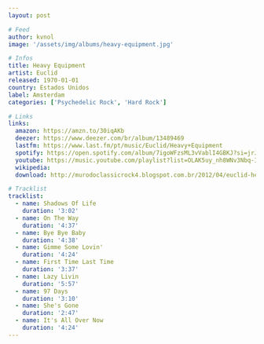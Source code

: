```yaml
---
layout: post

# Feed
author: kvnol
image: '/assets/img/albums/heavy-equipment.jpg'

# Infos
title: Heavy Equipment
artist: Euclid
released: 1970-01-01
country: Estados Unidos
label: Amsterdam
categories: ['Psychedelic Rock', 'Hard Rock']

# Links
links:
  amazon: https://amzn.to/30iqAKb
  deezer: https://www.deezer.com/br/album/13489469
  lastfm: https://www.last.fm/pt/music/Euclid/Heavy+Equipment
  spotify: https://open.spotify.com/album/7igoWFzsML3vVablI4GBKJ?si=jrJ91bRKQZG2pPO_9QHu1A
  youtube: https://music.youtube.com/playlist?list=OLAK5uy_nh8WNv3Nbq-IqlZB5TC_zhT0-OJJKRmHc
  wikipedia:
  download: http://murodoclassicrock4.blogspot.com.br/2012/04/euclid-heavy-equipment-1970.html

# Tracklist
tracklist:
  - name: Shadows Of Life
    duration: '3:02'
  - name: On The Way
    duration: '4:37'
  - name: Bye Bye Baby
    duration: '4:38'
  - name: Gimme Some Lovin'
    duration: '4:24'
  - name: First Time Last Time
    duration: '3:37'
  - name: Lazy Livin
    duration: '5:57'
  - name: 97 Days
    duration: '3:10'
  - name: She's Gone
    duration: '2:47'
  - name: It's All Over Now
    duration: '4:24'
---
```

